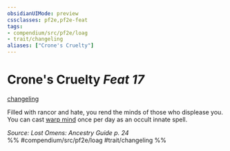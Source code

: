 ```yaml
---
obsidianUIMode: preview
cssclasses: pf2e,pf2e-feat
tags:
- compendium/src/pf2e/loag
- trait/changeling
aliases: ["Crone's Cruelty"]
---
```

# Crone's Cruelty  *Feat 17*  
[changeling](rules/traits/changeling-b1.md "Changeling Ancestry & Heritage Trait")  


Filled with rancor and hate, you rend the minds of those who displease you. You can cast [warp mind](compendium/spells/warp-mind.md) once per day as an occult innate spell.

*Source: Lost Omens: Ancestry Guide p. 24*  
%% #compendium/src/pf2e/loag #trait/changeling %%